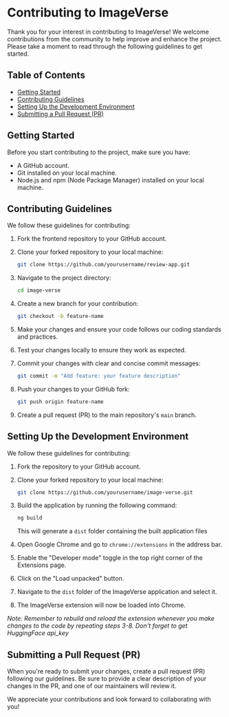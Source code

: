 # Contributing to ImageVerse 

Thank you for your interest in contributing to ImageVerse! We welcome contributions from the community to help improve and enhance the project. Please take a moment to read through the following guidelines to get started.

## Table of Contents
- [Getting Started](#getting-started)
- [Contributing Guidelines](#contributing-guidelines)
- [Setting Up the Development Environment](#setting-up-the-development-environment)
- [Submitting a Pull Request (PR)](#submitting-a-pull-request-pr)

## Getting Started

Before you start contributing to the project, make sure you have:

- A GitHub account.
- Git installed on your local machine.
- Node.js and npm (Node Package Manager) installed on your local machine.

## Contributing Guidelines

We follow these guidelines for contributing:

1. Fork the frontend repository to your GitHub account.

2. Clone your forked repository to your local machine:

   ```bash
   git clone https://github.com/yourusername/review-app.git
   ```
   
3. Navigate to the project directory:

   ```bash
   cd image-verse
   ```
   
4. Create a new branch for your contribution:

   ```bash
   git checkout -b feature-name
   ```
   
5. Make your changes and ensure your code follows our coding standards and practices.

6. Test your changes locally to ensure they work as expected.

7. Commit your changes with clear and concise commit messages:

   ```bash
   git commit -m "Add feature: your feature description"
   ```
   
8. Push your changes to your GitHub fork:

   ```bash
   git push origin feature-name
   ```
   
9. Create a pull request (PR) to the main repository's `main` branch.

## Setting Up the Development Environment

We follow these guidelines for contributing:

1. Fork the repository to your GitHub account.

2. Clone your forked repository to your local machine:

   ```bash
   git clone https://github.com/yourusername/image-verse.git
   ```
   
3. Build the application by running the following command:

   ```bash
   ng build
   ```
   
   This will generate a `dist` folder containing the built application files

4. Open Google Chrome and go to `chrome://extensions` in the address bar.

5. Enable the "Developer mode" toggle in the top right corner of the Extensions page.

6. Click on the "Load unpacked" button.

7. Navigate to the `dist` folder of the ImageVerse application and select it.

8. The ImageVerse extension will now be loaded into Chrome.

*Note: Remember to rebuild and reload the extension whenever you make changes to the code by repeating steps 3-8. Don't forget to get HuggingFace api_key*


## Submitting a Pull Request (PR)

When you're ready to submit your changes, create a pull request (PR) following our guidelines. Be sure to provide a clear description of your changes in the PR, and one of our maintainers will review it.

We appreciate your contributions and look forward to collaborating with you!
